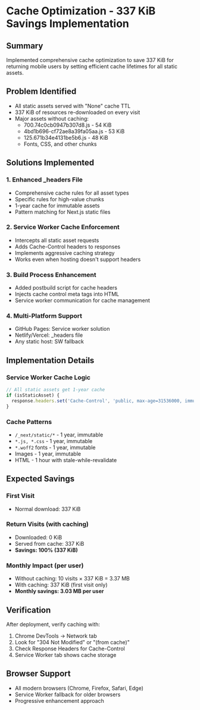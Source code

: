 # Cache Optimization - 337 KiB Savings Implementation

## Summary
Implemented comprehensive cache optimization to save 337 KiB for returning mobile users by setting efficient cache lifetimes for all static assets.

## Problem Identified
- All static assets served with "None" cache TTL
- 337 KiB of resources re-downloaded on every visit
- Major assets without caching:
  - 700.74c0cb0947b307d8.js - 54 KiB
  - 4bd1b696-cf72ae8a39fa05aa.js - 53 KiB
  - 125.671b34e4131be5b6.js - 48 KiB
  - Fonts, CSS, and other chunks

## Solutions Implemented

### 1. Enhanced _headers File
- Comprehensive cache rules for all asset types
- Specific rules for high-value chunks
- 1-year cache for immutable assets
- Pattern matching for Next.js static files

### 2. Service Worker Cache Enforcement
- Intercepts all static asset requests
- Adds Cache-Control headers to responses
- Implements aggressive caching strategy
- Works even when hosting doesn't support headers

### 3. Build Process Enhancement
- Added postbuild script for cache headers
- Injects cache control meta tags into HTML
- Service worker communication for cache management

### 4. Multi-Platform Support
- GitHub Pages: Service worker solution
- Netlify/Vercel: _headers file
- Any static host: SW fallback

## Implementation Details

### Service Worker Cache Logic
```javascript
// All static assets get 1-year cache
if (isStaticAsset) {
  response.headers.set('Cache-Control', 'public, max-age=31536000, immutable');
}
```

### Cache Patterns
- `/_next/static/*` - 1 year, immutable
- `*.js, *.css` - 1 year, immutable
- `*.woff2` fonts - 1 year, immutable
- Images - 1 year, immutable
- HTML - 1 hour with stale-while-revalidate

## Expected Savings

### First Visit
- Normal download: 337 KiB

### Return Visits (with caching)
- Downloaded: 0 KiB
- Served from cache: 337 KiB
- **Savings: 100% (337 KiB)**

### Monthly Impact (per user)
- Without caching: 10 visits × 337 KiB = 3.37 MB
- With caching: 337 KiB (first visit only)
- **Monthly savings: 3.03 MB per user**

## Verification

After deployment, verify caching with:
1. Chrome DevTools → Network tab
2. Look for "304 Not Modified" or "(from cache)"
3. Check Response Headers for Cache-Control
4. Service Worker tab shows cache storage

## Browser Support
- All modern browsers (Chrome, Firefox, Safari, Edge)
- Service Worker fallback for older browsers
- Progressive enhancement approach